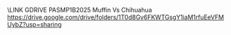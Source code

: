 \LINK GDRIVE PASMP1B2025
Muffin Vs Chihuahua
https://drive.google.com/drive/folders/1T0d8Gv6FKWTGsgY1iaM1rfuEeVFMUybZ?usp=sharing
